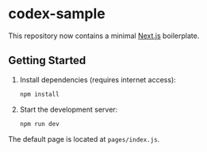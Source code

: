 # codex-sample

This repository now contains a minimal [Next.js](https://nextjs.org/) boilerplate.

## Getting Started

1. Install dependencies (requires internet access):
   ```bash
   npm install
   ```
2. Start the development server:
   ```bash
   npm run dev
   ```

The default page is located at `pages/index.js`.
